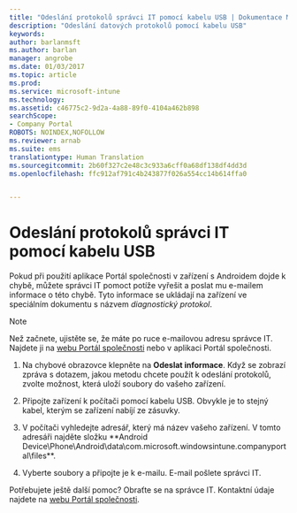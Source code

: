```yaml
---
title: "Odeslání protokolů správci IT pomocí kabelu USB | Dokumentace Microsoftu"
description: "Odeslání datových protokolů pomocí kabelu USB"
keywords: 
author: barlanmsft
ms.author: barlan
manager: angrobe
ms.date: 01/03/2017
ms.topic: article
ms.prod: 
ms.service: microsoft-intune
ms.technology: 
ms.assetid: c46775c2-9d2a-4a88-89f0-4104a462b898
searchScope:
- Company Portal
ROBOTS: NOINDEX,NOFOLLOW
ms.reviewer: arnab
ms.suite: ems
translationtype: Human Translation
ms.sourcegitcommit: 2b60f327c2e48c3c933a6cff0a68df138df4dd3d
ms.openlocfilehash: ffc912af791c4b243877f026a554cc14b614ffa0


---
```



# <a name="send-logs-to-your-it-admin-using-a-usb-cable"></a>Odeslání protokolů správci IT pomocí kabelu USB

Pokud při použití aplikace Portál společnosti v zařízení s Androidem dojde k chybě, můžete správci IT pomoct potíže vyřešit a poslat mu e-mailem informace o této chybě. Tyto informace se ukládají na zařízení ve speciálním dokumentu s názvem _diagnostický protokol_.

> [!Note]
> Než začnete, ujistěte se, že máte po ruce e-mailovou adresu správce IT. Najdete ji na [webu Portál společnosti](http://portal.manage.microsoft.com) nebo v aplikaci Portál společnosti.

1.  Na chybové obrazovce klepněte na **Odeslat informace**. Když se zobrazí zpráva s dotazem, jakou metodu chcete použít k odeslání protokolů, zvolte možnost, která uloží soubory do vašeho zařízení.

2.  Připojte zařízení k počítači pomocí kabelu USB. Obvykle je to stejný kabel, kterým se zařízení nabíjí ze zásuvky.

3.  V počítači vyhledejte adresář, který má název vašeho zařízení. V tomto adresáři najděte složku **Android Device\Phone\Android\data\com.microsoft.windowsintune.companyportal\files\**.

4.  Vyberte soubory a připojte je k e-mailu. E-mail pošlete správci IT.

Potřebujete ještě další pomoc? Obraťte se na správce IT. Kontaktní údaje najdete na [webu Portál společnosti](http://portal.manage.microsoft.com).



<!--HONumber=Jan17_HO1-->


